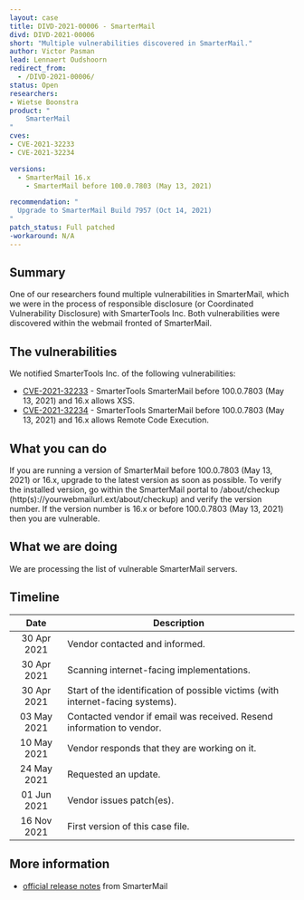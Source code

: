 ```yaml
---
layout: case
title: DIVD-2021-00006 - SmarterMail
divd: DIVD-2021-00006
short: "Multiple vulnerabilities discovered in SmarterMail."
author: Victor Pasman
lead: Lennaert Oudshoorn
redirect_from:
  - /DIVD-2021-00006/
status: Open
researchers:
- Wietse Boonstra
product: "
	SmarterMail
"
cves:
- CVE-2021-32233
- CVE-2021-32234

versions: 
  - SmarterMail 16.x
	- SmarterMail before 100.0.7803 (May 13, 2021)

recommendation: "
  Upgrade to SmarterMail Build 7957 (Oct 14, 2021)
"
patch_status: Full patched
-workaround: N/A
---
```

## Summary
One of our researchers found multiple vulnerabilities in SmarterMail, which we were in the process of responsible disclosure (or Coordinated Vulnerability Disclosure) with SmarterTools Inc. Both vulnerabilities were discovered within the webmail fronted of SmarterMail. 

## The vulnerabilities
We notified SmarterTools Inc. of the following vulnerabilities:
* [CVE-2021-32233](https://csirt.divd.nl/cves/CVE-2021-32233) - SmarterTools SmarterMail before 100.0.7803 (May 13, 2021) and 16.x allows XSS.
* [CVE-2021-32234](https://csirt.divd.nl/cves/CVE-2021-32234) - SmarterTools SmarterMail before 100.0.7803 (May 13, 2021) and 16.x allows Remote Code Execution.

## What you can do
If you are running a version of SmarterMail before 100.0.7803 (May 13, 2021) or 16.x, upgrade to the latest version as soon as possible. To verify the installed version, go within the SmarterMail portal to /about/checkup (http(s)://yourwebmailurl.ext/about/checkup) and verify the version number. If the version number is 16.x or before 100.0.7803 (May 13, 2021) then you are vulnerable.

## What we are doing
We are processing the list of vulnerable SmarterMail servers.

## Timeline

| Date | Description |
|:-------------:|-----|
| 30 Apr 2021 | Vendor contacted and informed. |
| 30 Apr 2021 | Scanning internet-facing implementations. |
| 30 Apr 2021 | Start of the identification of possible victims (with internet-facing systems). |
| 03 May 2021 | Contacted vendor if email was received. Resend information to vendor. |
| 10 May 2021 | Vendor responds that they are working on it.|
| 24 May 2021 | Requested an update.|
| 01 Jun 2021 | Vendor issues patch(es). |
| 16 Nov 2021 | First version of this case file. |

## More information
* [official  release notes](https://www.smartertools.com/smartermail/release-notes/current) from SmarterMail
